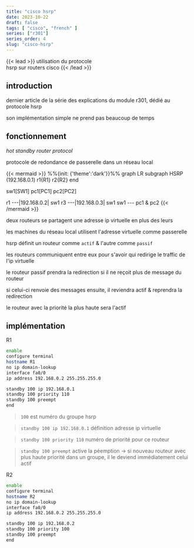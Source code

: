 ```yaml
---
title: "cisco hsrp"
date: 2023-10-22
draft: false
tags: [ "cisco", "french" ]
series: ["r301"]
series_order: 4
slug: "cisco-hsrp"
---
```


<!-- prologue -->

{{< lead >}}
utilisation du protocole  
hsrp sur routers cisco
{{< /lead >}}

<!-- article -->

## introduction

dernier article de la série des explications du module r301, dédié au protocole hsrp

son implémentation simple ne prend pas beaucoup de temps

## fonctionnement

*hot standby router protocol*

protocole de redondance de passerelle dans un réseau local

{{< mermaid >}}
%%{init: {'theme':'dark'}}%%
graph LR
subgraph HSRP (192.168.0.1)
r1{R1}
r2{R2}
end

sw1[SW1]
pc1[PC1]
pc2[PC2]

r1 ---|192.168.0.2| sw1
r3 ---|192.168.0.3| sw1
sw1 --- pc1 & pc2
{{< /mermaid >}}

deux routeurs se partagent une adresse ip virtuelle en plus des leurs

les machines du réseau local utilisent l'adresse virtuelle comme passerelle

hsrp définit un routeur comme `actif` & l'autre comme `passif`

les routeurs communiquent entre eux pour s'avoir qui redirige le traffic de l'ip virtuelle

le routeur passif prendra la redirection si il ne reçoit plus de message du routeur 

si celui-ci renvoie des messages ensuite, il reviendra actif & reprendra la redirection

le routeur avec la priorité la plus haute sera l'actif

## implémentation

R1

```bash
enable
configure terminal
hostname R1
no ip domain-lookup
interface fa0/0
ip address 192.168.0.2 255.255.255.0

standby 100 ip 192.168.0.1
standby 100 priority 110
standby 100 preempt
end
```
> `100` est numéro du groupe hsrp

> `standby 100 ip 192.168.0.1` définition adresse ip virtuelle

> `standby 100 priority 110` numéro de priorité pour ce routeur

> `standby 100 preempt` active la péemption -> si nouveau routeur avec plus haute priorité dans un groupe, il le deviend immédiatement celui actif

R2

```bash
enable
configure terminal
hostname R2
no ip domain-lookup
interface fa0/0
ip address 192.168.0.2 255.255.255.0

standby 100 ip 192.168.0.2
standby 100 priority 100
standby 100 preempt
end
```